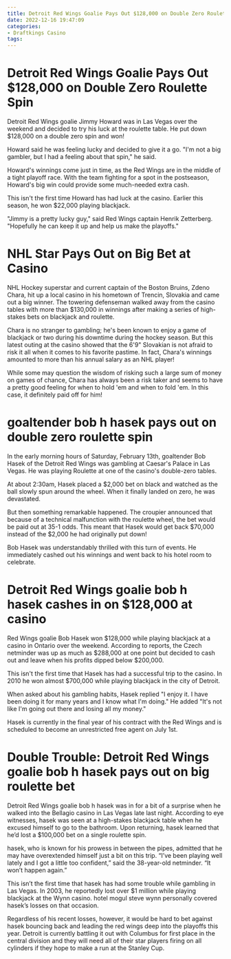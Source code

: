 ```yaml
---
title: Detroit Red Wings Goalie Pays Out $128,000 on Double Zero Roulette Spin
date: 2022-12-16 19:47:09
categories:
- Draftkings Casino
tags:
---
```



#  Detroit Red Wings Goalie Pays Out $128,000 on Double Zero Roulette Spin

Detroit Red Wings goalie Jimmy Howard was in Las Vegas over the weekend and decided to try his luck at the roulette table. He put down $128,000 on a double zero spin and won!

Howard said he was feeling lucky and decided to give it a go. "I'm not a big gambler, but I had a feeling about that spin," he said.

Howard's winnings come just in time, as the Red Wings are in the middle of a tight playoff race. With the team fighting for a spot in the postseason, Howard's big win could provide some much-needed extra cash.

This isn't the first time Howard has had luck at the casino. Earlier this season, he won $22,000 playing blackjack.

"Jimmy is a pretty lucky guy," said Red Wings captain Henrik Zetterberg. "Hopefully he can keep it up and help us make the playoffs."

#  NHL Star Pays Out on Big Bet at Casino

NHL Hockey superstar and current captain of the Boston Bruins, Zdeno Chara, hit up a local casino in his hometown of Trencin, Slovakia and came out a big winner. The towering defenseman walked away from the casino tables with more than $130,000 in winnings after making a series of high-stakes bets on blackjack and roulette.

Chara is no stranger to gambling; he's been known to enjoy a game of blackjack or two during his downtime during the hockey season. But this latest outing at the casino showed that the 6'9" Slovakian is not afraid to risk it all when it comes to his favorite pastime. In fact, Chara's winnings amounted to more than his annual salary as an NHL player!

While some may question the wisdom of risking such a large sum of money on games of chance, Chara has always been a risk taker and seems to have a pretty good feeling for when to hold 'em and when to fold 'em. In this case, it definitely paid off for him!

#  goaltender bob h hasek pays out on double zero roulette spin

In the early morning hours of Saturday, February 13th, goaltender Bob Hasek of the Detroit Red Wings was gambling at Caesar's Palace in Las Vegas. He was playing Roulette at one of the casino's double-zero tables.

At about 2:30am, Hasek placed a $2,000 bet on black and watched as the ball slowly spun around the wheel. When it finally landed on zero, he was devastated.

But then something remarkable happened. The croupier announced that because of a technical malfunction with the roulette wheel, the bet would be paid out at 35-1 odds. This meant that Hasek would get back $70,000 instead of the $2,000 he had originally put down!

Bob Hasek was understandably thrilled with this turn of events. He immediately cashed out his winnings and went back to his hotel room to celebrate.

#  Detroit Red Wings goalie bob h hasek cashes in on $128,000 at casino

Red Wings goalie Bob Hasek won $128,000 while playing blackjack at a casino in Ontario over the weekend. According to reports, the Czech netminder was up as much as $288,000 at one point but decided to cash out and leave when his profits dipped below $200,000.

This isn't the first time that Hasek has had a successful trip to the casino. In 2010 he won almost $700,000 while playing blackjack in the city of Detroit.

When asked about his gambling habits, Hasek replied "I enjoy it. I have been doing it for many years and I know what I'm doing." He added "It's not like I'm going out there and losing all my money."

Hasek is currently in the final year of his contract with the Red Wings and is scheduled to become an unrestricted free agent on July 1st.

#  Double Trouble: Detroit Red Wings goalie bob h hasek pays out on big roulette bet

Detroit Red Wings goalie bob h hasek was in for a bit of a surprise when he walked into the Bellagio casino in Las Vegas late last night. According to eye witnesses, hasek was seen at a high-stakes blackjack table when he excused himself to go to the bathroom. Upon returning, hasek learned that he’d lost a $100,000 bet on a single roulette spin.

hasek, who is known for his prowess in between the pipes, admitted that he may have overextended himself just a bit on this trip. “I’ve been playing well lately and I got a little too confident,” said the 38-year-old netminder. “It won’t happen again.”

This isn’t the first time that hasek has had some trouble while gambling in Las Vegas. In 2003, he reportedly lost over $1 million while playing blackjack at the Wynn casino. hotel mogul steve wynn personally covered hasek’s losses on that occasion.

Regardless of his recent losses, however, it would be hard to bet against hasek bouncing back and leading the red wings deep into the playoffs this year. Detroit is currently battling it out with Columbus for first place in the central division and they will need all of their star players firing on all cylinders if they hope to make a run at the Stanley Cup.